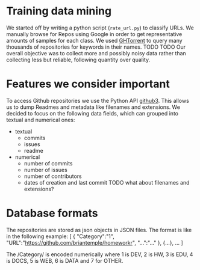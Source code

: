 Training data mining
====================
We started off by writing a python script (`rate_url.py`) to classify URLs.
We manually browse for Repos using Google in order to get representative
amounts of samples for each class.
We used [GHTorrent](http://ghtorrent.org/) to query many thousands
of repositories for keywords in their names. TODO
TODO
Our overall objective was to collect more and possibly noisy data
rather than collecting less but reliable, following quantity over quality.


Features we consider important
==============================
To access Github repositories we use the Python API [github3](https://github.com/sigmavirus24/github3.py).
This allows us to dump Readmes and metadata like filenames and extensions.
We decided to focus on the following data fields, which can grouped into
textual and numerical ones:
* textual
  - commits
  - issues
  - readme
* numerical
  - number of commits
  - number of issues
  - number of contributors
  - dates of creation and last commit
TODO
what about filenames and extensions?


Database formats
================
The repositories are stored as json
objects in JSON files. The format is like in the following example:
    [ 
      {
        "Category":"1",
        "URL":"https://github.com/briantemple/homeworkr",
        "...":"..."
      },
      {...}, ...
    ]

The /Category/ is encoded numerically where
1 is DEV, 2 is HW, 3 is EDU, 4 is DOCS,
5 is WEB, 6 is DATA and 7 for OTHER.


